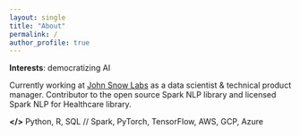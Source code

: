```yaml
---
layout: single
title: "About"
permalink: /
author_profile: true
---
```


**Interests**: democratizing AI

Currently working at [John Snow Labs](https://www.johnsnowlabs.com/) as a data scientist & technical product manager. Contributor to the open source Spark NLP library and licensed Spark NLP for Healthcare library.

**</>** Python, R, SQL // Spark, PyTorch, TensorFlow, AWS, GCP, Azure